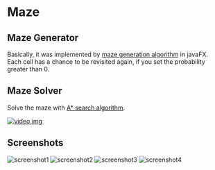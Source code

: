 # Maze

## Maze Generator

Basically, it was implemented by [maze generation algorithm](https://en.wikipedia.org/wiki/Maze_generation_algorithm#Recursive_backtracker) in javaFX.  
Each cell has a chance to be revisited again, if you set the probability greater than 0.  

## Maze Solver
Solve the maze with [A* search algorithm](https://en.wikipedia.org/wiki/A*_search_algorithm).

[![video img](https://i.ytimg.com/vi/pKnV6ViDpAI/hqdefault.jpg?sqp=-oaymwEYCKgBEF5IVfKriqkDCwgBFQAAiEIYAXAB&rs=AOn4CLAkhKHdMlpVvLGdYj7B8BGK0eFvsg)](https://youtu.be/pKnV6ViDpAI?t=201)

## Screenshots
![screenshot1](https://raw.githubusercontent.com/Ming-Chyuan/Maze/master/img/screenshot1.png)
![screenshot2](https://raw.githubusercontent.com/Ming-Chyuan/Maze/master/img/screenshot2.png)
![screenshot3](https://raw.githubusercontent.com/Ming-Chyuan/Maze/master/img/screenshot3.png)
![screenshot4](https://raw.githubusercontent.com/Ming-Chyuan/Maze/master/img/screenshot4.png)